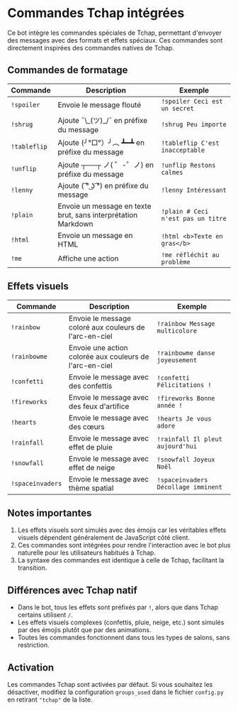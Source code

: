 # Commandes Tchap intégrées

Ce bot intègre les commandes spéciales de Tchap, permettant d'envoyer des messages avec des formats et effets spéciaux. Ces commandes sont directement inspirées des commandes natives de Tchap.

## Commandes de formatage

| Commande | Description | Exemple |
|----------|-------------|---------|
| `!spoiler` | Envoie le message flouté | `!spoiler Ceci est un secret` |
| `!shrug` | Ajoute ¯\\\_(ツ)\_/¯ en préfixe du message | `!shrug Peu importe` |
| `!tableflip` | Ajoute (╯°□°）╯︵ ┻━┻ en préfixe du message | `!tableflip C'est inacceptable` |
| `!unflip` | Ajoute ┬──┬ ノ( ゜-゜ノ) en préfixe du message | `!unflip Restons calmes` |
| `!lenny` | Ajoute ( ͡° ͜ʖ ͡°) en préfixe du message | `!lenny Intéressant` |
| `!plain` | Envoie un message en texte brut, sans interprétation Markdown | `!plain # Ceci n'est pas un titre` |
| `!html` | Envoie un message en HTML | `!html <b>Texte en gras</b>` |
| `!me` | Affiche une action | `!me réfléchit au problème` |

## Effets visuels

| Commande | Description | Exemple |
|----------|-------------|---------|
| `!rainbow` | Envoie le message coloré aux couleurs de l'arc-en-ciel | `!rainbow Message multicolore` |
| `!rainbowme` | Envoie une action colorée aux couleurs de l'arc-en-ciel | `!rainbowme danse joyeusement` |
| `!confetti` | Envoie le message avec des confettis | `!confetti Félicitations !` |
| `!fireworks` | Envoie le message avec des feux d'artifice | `!fireworks Bonne année !` |
| `!hearts` | Envoie le message avec des cœurs | `!hearts Je vous adore` |
| `!rainfall` | Envoie le message avec effet de pluie | `!rainfall Il pleut aujourd'hui` |
| `!snowfall` | Envoie le message avec effet de neige | `!snowfall Joyeux Noël` |
| `!spaceinvaders` | Envoie le message avec thème spatial | `!spaceinvaders Décollage imminent` |

## Notes importantes

1. Les effets visuels sont simulés avec des émojis car les véritables effets visuels dépendent généralement de JavaScript côté client.
2. Ces commandes sont intégrées pour rendre l'interaction avec le bot plus naturelle pour les utilisateurs habitués à Tchap.
3. La syntaxe des commandes est identique à celle de Tchap, facilitant la transition.

## Différences avec Tchap natif

- Dans le bot, tous les effets sont préfixés par `!`, alors que dans Tchap certains utilisent `/`.
- Les effets visuels complexes (confettis, pluie, neige, etc.) sont simulés par des émojis plutôt que par des animations.
- Toutes les commandes fonctionnent dans tous les types de salons, sans restriction.

## Activation

Les commandes Tchap sont activées par défaut. Si vous souhaitez les désactiver, modifiez la configuration `groups_used` dans le fichier `config.py` en retirant `"tchap"` de la liste.